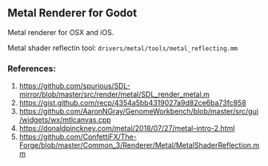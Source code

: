 ## Metal Renderer for Godot

Metal renderer for OSX and iOS.

Metal shader reflectin tool: ```drivers/metal/tools/metal_reflecting.mm```

### References:
1. https://github.com/spurious/SDL-mirror/blob/master/src/render/metal/SDL_render_metal.m
2. https://gist.github.com/recp/4354a5bb4319027a9d82ce6ba73fc858
2. https://github.com/AaronNGray/GenomeWorkbench/blob/master/src/gui/widgets/wx/mtlcanvas.cpp
3. https://donaldpinckney.com/metal/2018/07/27/metal-intro-2.html
4. https://github.com/ConfettiFX/The-Forge/blob/master/Common_3/Renderer/Metal/MetalShaderReflection.mm
